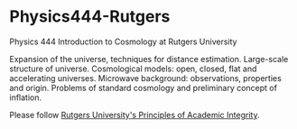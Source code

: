 # Physics444-Rutgers

Physics 444 Introduction to Cosmology at Rutgers University

Expansion of the universe, techniques for distance estimation. Large-scale structure of universe. Cosmological models: open, closed, flat and accelerating universes. Microwave background: observations, properties and origin. Problems of standard cosmology and preliminary concept of inflation.


Please follow [Rutgers University's Principles of Academic Integrity](http://academicintegrity.rutgers.edu/).
